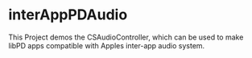interAppPDAudio
===============
This Project demos the CSAudioController, which can be used to make libPD apps compatible with Apples inter-app audio system.
